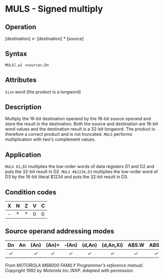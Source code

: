 # MULS - Signed multiply

## Operation
[destination] ← [destination] * [source]

## Syntax
```assembly
MULS[.w] <source>,Dn
```

## Attributes
`Size`  word (the product is a longword)

## Description
Multiply the 16-bit destination operand by the 16-bit source
operand and store the result in the destination. Both the source and destination are 16-bit word values and the destination result is a 32-bit longword. The product is therefore a correct product and is not truncated. `MULS` performs multiplication with two's complement values.

## Application
`MULU D1,D2` multiplies the low-order words of data registers D1 and D2 and puts the 32-bit result in D2. `MULS #$1234,D3` multiplies the low-order word of D3 by the 16-bit literal $1234 and puts the 32-bit result in D3.

## Condition codes
|X|N|Z|V|C|
|--|--|--|--|--|
|-|*|*|0|0|

## Source operand addressing modes
|Dn|An|(An)|(An)+|&#x2011;(An)|(d,An)|(d,An,Xi)|ABS.W|ABS.L|(d,PC)|(d,PC,Xn)|imm|
|:-:|:-:|:-:|:-:|:-:|:-:|:-:|:-:|:-:|:-:|:-:|:-:|
|✓||✓|✓|✓|✓|✓|✓|✓|✓|✓|✓|

*From MOTOROLA M68000 FAMILY Programmer's reference manual. Copyright 1992 by Motorola Inc./NXP. Adapted with permission.*